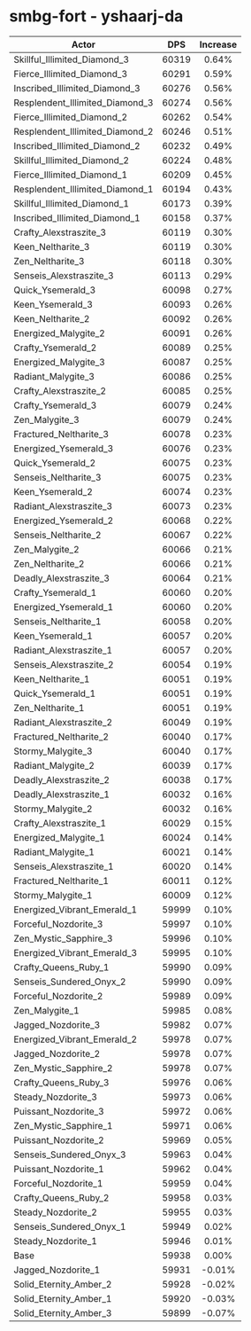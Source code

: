 # smbg-fort - yshaarj-da
| Actor | DPS | Increase |
|---|:---:|:---:|
|Skillful_Illimited_Diamond_3|60319|0.64%|
|Fierce_Illimited_Diamond_3|60291|0.59%|
|Inscribed_Illimited_Diamond_3|60276|0.56%|
|Resplendent_Illimited_Diamond_3|60274|0.56%|
|Fierce_Illimited_Diamond_2|60262|0.54%|
|Resplendent_Illimited_Diamond_2|60246|0.51%|
|Inscribed_Illimited_Diamond_2|60232|0.49%|
|Skillful_Illimited_Diamond_2|60224|0.48%|
|Fierce_Illimited_Diamond_1|60209|0.45%|
|Resplendent_Illimited_Diamond_1|60194|0.43%|
|Skillful_Illimited_Diamond_1|60173|0.39%|
|Inscribed_Illimited_Diamond_1|60158|0.37%|
|Crafty_Alexstraszite_3|60119|0.30%|
|Keen_Neltharite_3|60119|0.30%|
|Zen_Neltharite_3|60118|0.30%|
|Senseis_Alexstraszite_3|60113|0.29%|
|Quick_Ysemerald_3|60098|0.27%|
|Keen_Ysemerald_3|60093|0.26%|
|Keen_Neltharite_2|60092|0.26%|
|Energized_Malygite_2|60091|0.26%|
|Crafty_Ysemerald_2|60089|0.25%|
|Energized_Malygite_3|60087|0.25%|
|Radiant_Malygite_3|60086|0.25%|
|Crafty_Alexstraszite_2|60085|0.25%|
|Crafty_Ysemerald_3|60079|0.24%|
|Zen_Malygite_3|60079|0.24%|
|Fractured_Neltharite_3|60078|0.23%|
|Energized_Ysemerald_3|60076|0.23%|
|Quick_Ysemerald_2|60075|0.23%|
|Senseis_Neltharite_3|60075|0.23%|
|Keen_Ysemerald_2|60074|0.23%|
|Radiant_Alexstraszite_3|60073|0.23%|
|Energized_Ysemerald_2|60068|0.22%|
|Senseis_Neltharite_2|60067|0.22%|
|Zen_Malygite_2|60066|0.21%|
|Zen_Neltharite_2|60066|0.21%|
|Deadly_Alexstraszite_3|60064|0.21%|
|Crafty_Ysemerald_1|60060|0.20%|
|Energized_Ysemerald_1|60060|0.20%|
|Senseis_Neltharite_1|60058|0.20%|
|Keen_Ysemerald_1|60057|0.20%|
|Radiant_Alexstraszite_1|60057|0.20%|
|Senseis_Alexstraszite_2|60054|0.19%|
|Keen_Neltharite_1|60051|0.19%|
|Quick_Ysemerald_1|60051|0.19%|
|Zen_Neltharite_1|60051|0.19%|
|Radiant_Alexstraszite_2|60049|0.19%|
|Fractured_Neltharite_2|60040|0.17%|
|Stormy_Malygite_3|60040|0.17%|
|Radiant_Malygite_2|60039|0.17%|
|Deadly_Alexstraszite_2|60038|0.17%|
|Deadly_Alexstraszite_1|60032|0.16%|
|Stormy_Malygite_2|60032|0.16%|
|Crafty_Alexstraszite_1|60029|0.15%|
|Energized_Malygite_1|60024|0.14%|
|Radiant_Malygite_1|60021|0.14%|
|Senseis_Alexstraszite_1|60020|0.14%|
|Fractured_Neltharite_1|60011|0.12%|
|Stormy_Malygite_1|60009|0.12%|
|Energized_Vibrant_Emerald_1|59999|0.10%|
|Forceful_Nozdorite_3|59997|0.10%|
|Zen_Mystic_Sapphire_3|59996|0.10%|
|Energized_Vibrant_Emerald_3|59995|0.10%|
|Crafty_Queens_Ruby_1|59990|0.09%|
|Senseis_Sundered_Onyx_2|59990|0.09%|
|Forceful_Nozdorite_2|59989|0.09%|
|Zen_Malygite_1|59985|0.08%|
|Jagged_Nozdorite_3|59982|0.07%|
|Energized_Vibrant_Emerald_2|59978|0.07%|
|Jagged_Nozdorite_2|59978|0.07%|
|Zen_Mystic_Sapphire_2|59978|0.07%|
|Crafty_Queens_Ruby_3|59976|0.06%|
|Steady_Nozdorite_3|59973|0.06%|
|Puissant_Nozdorite_3|59972|0.06%|
|Zen_Mystic_Sapphire_1|59971|0.06%|
|Puissant_Nozdorite_2|59969|0.05%|
|Senseis_Sundered_Onyx_3|59963|0.04%|
|Puissant_Nozdorite_1|59962|0.04%|
|Forceful_Nozdorite_1|59959|0.04%|
|Crafty_Queens_Ruby_2|59958|0.03%|
|Steady_Nozdorite_2|59955|0.03%|
|Senseis_Sundered_Onyx_1|59949|0.02%|
|Steady_Nozdorite_1|59946|0.01%|
|Base|59938|0.00%|
|Jagged_Nozdorite_1|59931|-0.01%|
|Solid_Eternity_Amber_2|59928|-0.02%|
|Solid_Eternity_Amber_1|59920|-0.03%|
|Solid_Eternity_Amber_3|59899|-0.07%|
